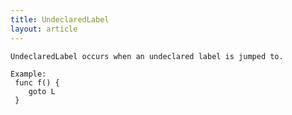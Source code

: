 ```yaml
---
title: UndeclaredLabel
layout: article
---
```

<!-- Copyright 2023 The Go Authors. All rights reserved.
     Use of this source code is governed by a BSD-style
     license that can be found in the LICENSE file. -->

<!-- Code generated by generrordocs.go; DO NOT EDIT. -->

```
UndeclaredLabel occurs when an undeclared label is jumped to.

Example:
 func f() {
 	goto L
 }
```

